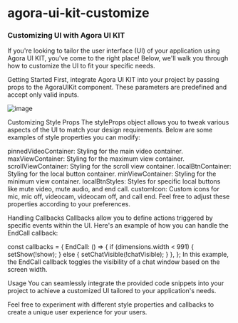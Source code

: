 # agora-ui-kit-customize
### Customizing UI with Agora UI KIT
If you're looking to tailor the user interface (UI) of your application using Agora UI KIT, you've come to the right place! Below, we'll walk 
you through how to customize the UI to fit your specific needs.

Getting Started
First, integrate Agora UI KIT into your project by passing props to the AgoraUIKit component. These parameters are predefined and accept only valid inputs.

![image](https://github.com/mayurmewada/agora-ui-kit-customize/assets/84275081/61bbee30-5c55-4328-ac8a-dd70638f6d29)


<AgoraUIKit
  styleProps={styleProps}
  callbacks={callbacks}
  rtcProps={rtcProps}
  AppID={rtcProps.appId}
  token={rtcProps.token}
/>
Customizing Style Props
The styleProps object allows you to tweak various aspects of the UI to match your design requirements. Below are some examples of style properties you can modify:

pinnedVideoContainer: Styling for the main video container.
maxViewContainer: Styling for the maximum view container.
scrollViewContainer: Styling for the scroll view container.
localBtnContainer: Styling for the local button container.
minViewContainer: Styling for the minimum view container.
localBtnStyles: Styles for specific local buttons like mute video, mute audio, and end call.
customIcon: Custom icons for mic, mic off, videocam, videocam off, and call end.
Feel free to adjust these properties according to your preferences.

Handling Callbacks
Callbacks allow you to define actions triggered by specific events within the UI. Here's an example of how you can handle the EndCall callback:

const callbacks = {
  EndCall: () => { 
    if (dimensions.width < 991) {
      setShow(!show);
    } else {
      setChatVisible(!chatVisible);
    }
  },
}; 
In this example, the EndCall callback toggles the visibility of a chat window based on the screen width.

Usage
You can seamlessly integrate the provided code snippets into your project to achieve a customized UI tailored to your application's needs.

Feel free to experiment with different style properties and callbacks to create a unique user experience for your users.
